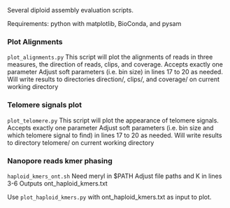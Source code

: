 Several diploid assembly evaluation scripts.

Requirements: python with matplotlib, BioConda, and pysam

### Plot Alignments

```plot_alignments.py```
This script will plot the alignments of reads in three measures, the direction of reads, clips, and coverage.
Accepts exactly one parameter <bam input file>
Adjust soft parameters (i.e. bin size) in lines 17 to 20 as needed.
Will write results to directories direction/, clips/, and coverage/ on current working directory

### Telomere signals plot 

```plot_telomere.py```
This script will plot the appearance of telomere signals.
Accepts exactly one parameter <fasta input file>
Adjust soft parameters (i.e. bin size and which telomere signal to find) in lines 17 to 20 as needed.
Will write results to directory telomere/ on current working directory

### Nanopore reads kmer phasing 

```haploid_kmers_ont.sh```
Need meryl in $PATH
Adjust file paths and K in lines 3-6
Outputs ont_haploid_kmers.txt

Use ```plot_haploid_kmers.py``` with ont_haploid_kmers.txt as input to plot.
